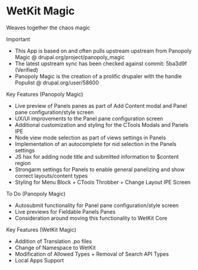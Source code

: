 WetKit Magic
==============
Weaves together the chaos magic

Important
* This App is based on and often pulls upstream upstream from Panopoly Magic @ drupal.org/project/panopoly_magic
* The latest upstream sync has been checked against commit: 5ba3d9f (Verified)
* Panopoly Magic is the creation of a prolific drupaler with the handle Populist @ drupal.org/user/58600

Key Features (Panopoly Magic)
* Live preview of Panels panes as part of Add Content modal and Panel pane configuration/style screen
* UX/UI improvements to the Panel pane configuration screen
* Additional customization and styling for the CTools Modals and Panels IPE
* Node view mode selection as part of views settings in Panels
* Implementation of an autocomplete for nid selection in the Panels settings
* JS hax for adding node title and submitted information to $content region 
* Strongarm settings for Panels to enable general panelizing and show correct layouts/content types
* Styling for Menu Block + CTools Throbber + Change Layout IPE Screen

To Do (Panopoly Magic)
* Autosubmit functionality for Panel pane configuration/style screen
* Live previews for Fieldable Panels Panes
* Consideration around moving this functionality to WetKit Core

Key Features (WetKit Magic)
* Addition of Translation .po files
* Change of Namespace to WetKit
* Modification of Allowed Types + Removal of Search API Types
* Local Apps Support

